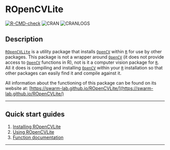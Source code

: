 # ROpenCVLite

[![R-CMD-check](https://github.com/swarm-lab/ROpenCVLite/workflows/R-CMD-check/badge.svg)](https://github.com/swarm-lab/ROpenCVLite/actions)
![CRAN](https://www.r-pkg.org/badges/version/ROpenCVLite)
![CRANLOGS](https://cranlogs.r-pkg.org/badges/ROpenCVLite)

## Description

[`ROpenCVLite`](https://github.com/swarm-lab/ROpenCVLite) is a utility package 
that installs [`OpenCV`](http://opencv.org/) within [`R`](https://cran.r-project.org) 
for use by other packages. This package is not a wrapper around [`OpenCV`](http://opencv.org/) 
(it does not provide access to [`OpenCV`](http://opencv.org/) functions in R), 
not is it a computer vision package for [`R`](https://cran.r-project.org). All 
it does is compiling and installing [`OpenCV`](http://opencv.org/) within your 
[`R`](https://cran.r-project.org) installation so that other packages can easily 
find it and compile against it. 

All information about the functioning of this package can be found on its website at:
[https://swarm-lab.github.io/ROpenCVLite/](https://swarm-lab.github.io/ROpenCVLite/)

---

## Quick start guides

1. [Installing ROpenCVLite](https://swarm-lab.github.io/ROpenCVLite/articles/install.html)
2. [Using ROpenCVLite](https://swarm-lab.github.io/ROpenCVLite/articles/usage.html)
3. [Function documentation](https://swarm-lab.github.io/ROpenCVLite/reference/)

---